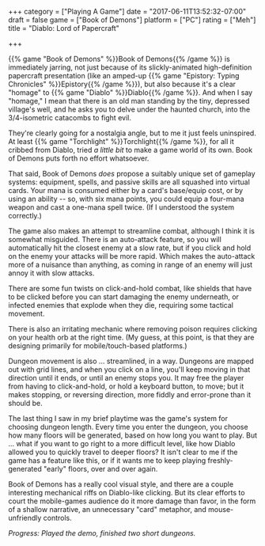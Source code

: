+++
category = ["Playing A Game"]
date = "2017-06-11T13:52:32-07:00"
draft = false
game = ["Book of Demons"]
platform = ["PC"]
rating = ["Meh"]
title = "Diablo: Lord of Papercraft"

+++

{{% game "Book of Demons" %}}Book of Demons{{% /game %}} is immediately jarring, not just because of its slickly-animated high-definition papercraft presentation (like an amped-up {{% game "Epistory: Typing Chronicles" %}}Epistory{{% /game %}}), but also because it's a clear "homage" to {{% game "Diablo" %}}Diablo{{% /game %}}.  And when I say "homage," I mean that there is an old man standing by the tiny, depressed village's well, and he asks you to delve under the haunted church, into the 3/4-isometric catacombs to fight evil.

They're clearly going for a nostalgia angle, but to me it just feels uninspired.  At least {{% game "Torchlight" %}}Torchlight{{% /game %}}, for all it cribbed from Diablo, tried <i>a little bit</i> to make a game world of its own.  Book of Demons puts forth no effort whatsoever.

That said, Book of Demons <i>does</i> propose a suitably unique set of gameplay systems: equipment, spells, and passive skills are all squashed into virtual cards.  Your mana is consumed either by a card's base/equip cost, or by using an ability -- so, with six mana points, you could equip a four-mana weapon and cast a one-mana spell twice.  (If I understood the system correctly.)

The game also makes an attempt to streamline combat, although I think it is somewhat misguided.  There is an auto-attack feature, so you will automatically hit the closest enemy at a slow rate, but if you click and hold on the enemy your attacks will be more rapid.  Which makes the auto-attack more of a nuisance than anything, as coming in range of an enemy will just annoy it with slow attacks.

There are some fun twists on click-and-hold combat, like shields that have to be clicked before you can start damaging the enemy underneath, or infected enemies that explode when they die, requiring some tactical movement.

There is also an irritating mechanic where removing poison requires clicking on your health orb at the right time.  (My guess, at this point, is that they are designing primarily for mobile/touch-based platforms.)

Dungeon movement is also ... streamlined, in a way.  Dungeons are mapped out with grid lines, and when you click on a line, you'll keep moving in that direction until it ends, or until an enemy stops you.  It may free the player from having to click-and-hold, or hold a keyboard button, to move; but it makes stopping, or reversing direction, more fiddly and error-prone than it should be.

The last thing I saw in my brief playtime was the game's system for choosing dungeon length.  Every time you enter the dungeon, you choose how many floors will be generated, based on how long you want to play.  But ... what if you want to go right to a more difficult level, like how Diablo allowed you to quickly travel to deeper floors?  It isn't clear to me if the game has a feature like this, or if it wants me to keep playing freshly-generated "early" floors, over and over again.

Book of Demons has a really cool visual style, and there are a couple interesting mechanical riffs on Diablo-like clicking.  But its clear efforts to court the mobile-games audience do it more damage than favor, in the form of a shallow narrative, an unnecessary "card" metaphor, and mouse-unfriendly controls.

<i>Progress: Played the demo, finished two short dungeons.</i>